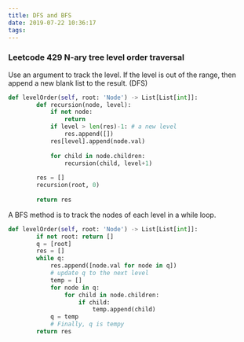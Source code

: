 ```yaml
---
title: DFS and BFS
date: 2019-07-22 10:36:17
tags:
---
```


### Leetcode 429 N-ary tree level order traversal

Use an argument to track the level. If the level is out of the range, then append a new blank list to the result. (DFS)

```python
def levelOrder(self, root: 'Node') -> List[List[int]]:
        def recursion(node, level):
            if not node:
                return
            if level > len(res)-1: # a new level
                res.append([])
            res[level].append(node.val)
        
            for child in node.children:
                recursion(child, level+1)
                
        res = []
        recursion(root, 0)
        
        return res
```

A BFS method is to track the nodes of each level in a while loop.

```python
def levelOrder(self, root: 'Node') -> List[List[int]]:
        if not root: return []
        q = [root]
        res = []
        while q:
            res.append([node.val for node in q])
            # update q to the next level
            temp = []
            for node in q:
                for child in node.children:
                    if child:
                        temp.append(child)
            q = temp
            # Finally, q is tempy
        return res
```

